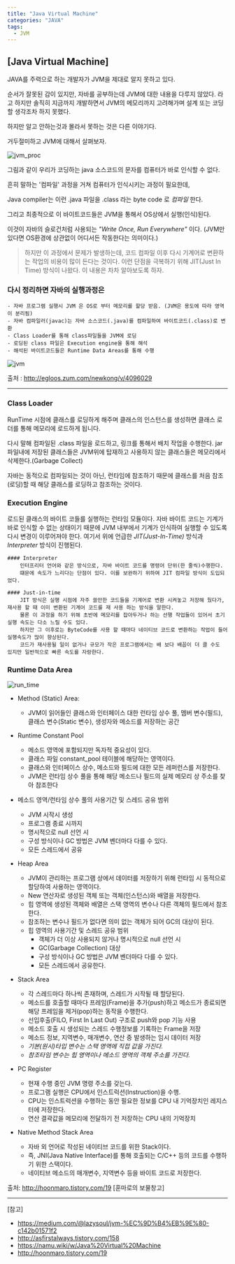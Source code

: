 ```yaml
---
title: "Java Virtual Machine"
categories: "JAVA"
tags:
  - JVM
---
```


## [Java Virtual Machine]

JAVA를 주력으로 하는 개발자가 JVM을 제대로 알지 못하고 있다.

순서가 잘못된 감이 있지만, 자바를 공부하는데 JVM에 대한 내용을 다루지 않았다.
라고 하지만 솔직히 지금까지 개발하면서 JVM의 메모리까지 고려해가며 설계 또는 코딩할 생각조차 하지 못했다.

하지만 알고 안하는것과 몰라서 못하는 것은 다른 이야기다.

거두절미하고 JVM에 대해서 살펴보자.

![jvm_proc](/assets/images/study/dev/2018/8_jvm_proc.png)

그림과 같이 우리가 코딩하는 java 소스코드의 문자를 컴퓨터가 바로 인식할 수 없다.

흔히 말하는 '컴파일' 과정을 거쳐 컴퓨터가 인식시키는 과정이 필요한데, 

Java compiler는 이런 .java 파일을 .class 라는 byte code 로 *컴파일* 한다.

그리고 최종적으로 이 바이트코드들은 JVM을 통해서 OS상에서 실행(인식)된다.

이것이 자바의 슬로건처럼 사용되는 *"Write Once, Run Everywhere"* 이다.
(JVM만 있다면 OS환경에 상관없이 어디서든 작동한다는 의미이다.)

> 하지만 이 과정에서 문제가 발생하는데, 코드 컴파일 이후 다시 기계어로 변환하는 작업의 비용이 많이 든다는 것이다.
> 이런 단점을 극복하기 위해 JIT(Just In Time) 방식이 나왔다. 이 내용은 차차 알아보도록 하자.

### 다시 정리하면 자바의 실행과정은
    - 자바 프로그램 실행시 JVM 은 OS로 부터 메모리를 할당 받음. (JVM은 용도에 따라 영역이 분리됨)
    - 자바 컴파일러(javac)는 자바 소스코드(.java)를 컴파일하여 바이트코드(.class)로 변환
    - Class Loader를 통해 class파일들을 JVM에 로딩
    - 로딩된 class 파일은 Execution engine을 통해 해석
    - 해석된 바이트코드들은 Runtime Data Areas를 통해 수행
    
![jvm](/assets/images/study/dev/2018/8_jvm.jpg)

출처 : http://egloos.zum.com/newkong/v/4096029

---

### Class Loader
RunTime 시점에 클래스를 로딩하게 해주며 클래스의 인스턴스를 생성하면 클래스 로더를 통해 메모리에 로드하게 됩니다.

다시 말해 컴파일된 .class 파일을 로드하고, 링크를 통해서 배치 작업을 수행한다. jar파일내에 저장된 클래스들은 JVM위에 탑재하고 사용하지 않는 클래스들은 메모리에서 삭제한다.(Garbage Collect) 

자바는 동적으로 컴파일되는 것이 아닌, 런타임에 참조하기 때문에 클래스를 처음 참조(로딩)할 때 해당 클래스를 로딩하고 참조하는 것이다.


### Execution Engine
로드된 클래스의 바이트 코들를 실행하는 런타임 모듈이다. 
자바 바이트 코드는 기계가 바로 인식할 수 없는 상태이기 때문에 JVM 내부에서 기계가 인식하여 실행할 수 있도록 다시 변경이 이루어져야 한다.
여기서 위에 언급한 *JIT(Just-In-Time)* 방식과 *Interpreter* 방식이 진행된다.

    #### Interpreter
        인터프리터 언어와 같은 방식으로, 자바 바이트 코드를 명령어 단위(한 줄씩)수행한다.
        떄문에 속도가 느리다는 단점이 있다. 이를 보완하기 위하여 JIT 컴파일 방식이 도입되었다.
        
    #### Just-in-time
        JIT 방식은 실행 시점에 자주 쓸만한 코드들을 기계어로 변환 시켜놓고 저장해 뒀다가, 재사용 할 때 이미 변환된 기계어 코드를 재 사용 하는 방식을 말한다. 
        물론 이 과정을 하기 위해 초반에 메모리를 잡아두거나 하는 선행 작업들이 있어서 초기 실행 속도는 다소 느릴 수도 있다. 
        하지만 그 이후로는 ByteCode를 사용 할 때마다 네이티브 코드로 변환하는 작업이 들어 실행속도가 많이 향상된다. 
        코드가 재사용될 일이 없거나 규모가 작은 프로그램에서는 배 보다 배꼽이 더 클 수도 있지만 일반적으로 빠른 속도를 자랑한다.
        

### Runtime Data Area

![run_time](/assets/images/study/dev/2018/8_runtime_data.png)        

 
- Method (Static) Area: 
    - JVM이 읽어들인 클래스와 인터페이스 대한 런타임 상수 풀, 멤버 변수(필드), 클래스 변수(Static 변수), 생성자와 메소드를 저장하는 공간
    
- Runtime Constant Pool
    - 메소드 영역에 포함되지만 독자적 중요성이 있다.
    - 클래스 파일 constant_pool 테이블에 해당하는 영역이다.
    - 클래스와 인터페이스 상수, 메소드와 필드에 대한 모든 레퍼런스를 저장한다.
    - JVM은 런타임 상수 풀을 통해 해당 메소드나 필드의 실제 메모리 상 주소를 찾아 참조한다
    
- 메소드 영역/런타임 상수 풀의 사용기간 및 스레드 공유 범위
    - JVM 시작시 생성
    - 프로그램 종료 시까지
    - 명시적으로 null 선언 시
    - 구성 방식이나 GC 방법은 JVM 벤더마다 다를 수 있다.
    - 모든 스레드에서 공유
    
- Heap Area
    - JVM이 관리하는 프로그램 상에서 데이터를 저장하기 위해 런타임 시 동적으로 할당하여 사용하는 영역이다.
    - New 연산자로 생성된 객체 또는 객체(인스턴스)와 배열을 저장한다.
    - 힙 영역에 생성된 객체와 배열은 스택 영역의 변수나 다른 객체의 필드에서 참조한다.
    - 참조하는 변수나 필드가 없다면 의미 없는 객체가 되어 GC의 대상이 된다.
    - 힙 영역의 사용기간 및 스레드 공유 범위
        - 객체가 더 이상 사용되지 않거나 명시적으로 null 선언 시
        - GC(Garbage Collection) 대상
        - 구성 방식이나 GC 방법은 JVM 벤더마다 다를 수 있다.
        - 모든 스레드에서 공유한다.
        
- Stack Area
    - 각 스레드마다 하나씩 존재하며, 스레드가 시작될 때 할당된다.
    - 메소드를 호출할 때마다 프레임(Frame)을 추가(push)하고 메소드가 종료되면 해당 프레임을 제거(pop)하는 동작을 수행한다.
    - 선입후출(FILO, First In Last Out) 구조로 push와 pop 기능 사용
    - 메소드 호출 시 생성되는 스레드 수행정보를 기록하는 Frame을 저장
    - 메소드 정보, 지역변수, 매개변수, 연산 중 발생하는 임시 데이터 저장
    - *기본(원시)타입 변수는 스택 영역에 직접 값을 가진다.*
    - *참조타임 변수는 힙 영역이나 메소드 영역의 객체 주소를 가진다.*

- PC Register
    - 현재 수행 중인 JVM 명령 주소를 갖는다.
    - 프로그램 실행은 CPU에서 인스트럭션(Instruction)을 수행.
    - CPU는 인스트럭션을 수행하는 동안 필요한 정보를 CPU 내 기억장치인 레지스터에 저장한다.
    - 연산 결곽값을 메모리에 전달하기 전 저장하는 CPU 내의 기억장치

- Native Method Stack Area
    - 자바 외 언어로 작성된 네이티브 코드를 위한 Stack이다.
    - 즉, JNI(Java Native Interface)를 통해 호출되는 C/C++ 등의 코드를 수행하기 위한 스택이다.
    - 네이티브 메소드의 매개변수, 지역변수 등을 바이트 코드로 저장한다.

출처: http://hoonmaro.tistory.com/19 [훈마로의 보물창고]


---

[참고]
- https://medium.com/@lazysoul/jvm-%EC%9D%B4%EB%9E%80-c142b01571f2
- http://asfirstalways.tistory.com/158
- https://namu.wiki/w/Java%20Virtual%20Machine
- http://hoonmaro.tistory.com/19
